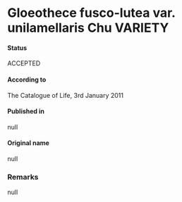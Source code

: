 # Gloeothece fusco-lutea var. unilamellaris Chu VARIETY

#### Status
ACCEPTED

#### According to
The Catalogue of Life, 3rd January 2011

#### Published in
null

#### Original name
null

### Remarks
null